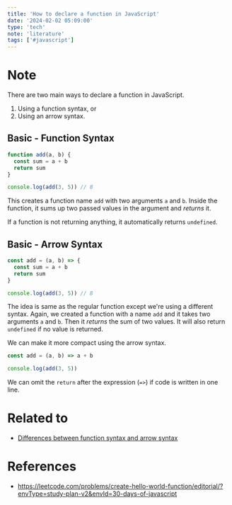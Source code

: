 ```yaml
---
title: 'How to declare a function in JavaScript'
date: '2024-02-02 05:09:00'
type: 'tech'
note: 'literature'
tags: ['#javascript']
---
```


# Note

There are two main ways to declare a function in JavaScript.

1. Using a function syntax, or
2. Using an arrow syntax.

## Basic - Function Syntax

```js
function add(a, b) {
  const sum = a + b
  return sum
}

console.log(add(3, 5)) // 8
```

This creates a function name `add` with two arguments `a` and `b`. Inside the function, it sums up two passed values in the argument and _returns_ it.

If a function is not returning anything, it automatically returns `undefined`.

## Basic - Arrow Syntax

```js
const add = (a, b) => {
  const sum = a + b
  return sum
}

console.log(add(3, 5)) // 8
```

The idea is same as the regular function except we're using a different syntax. Again, we created a function with a name `add` and it takes two arguments `a` and `b`. Then it _returns_ the sum of two values. It will also return `undefined` if no value is returned.

We can make it more compact using the arrow syntax.

```js
const add = (a, b) => a + b

console.log(add(3, 5))
```

We can omit the `return` after the expression (`=>`) if code is written in one line.

# Related to

- [Differences between function syntax and arrow syntax](./2402020515)

# References

- https://leetcode.com/problems/create-hello-world-function/editorial/?envType=study-plan-v2&envId=30-days-of-javascript
